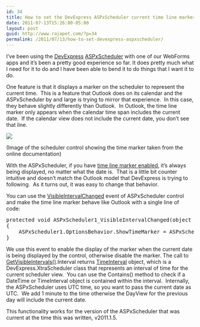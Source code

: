 ```yaml
---
id: 34
title: How to set the DevExpress ASPxScheduler current time line marker to only appear for the current date
date: 2011-07-13T15:26:00-05:00
layout: post
guid: http://www.rajapet.com/?p=34
permalink: /2011/07/13/how-to-set-devexpress-aspxscheduler/
---
```

I’ve been using the [DevExpress](http://www.devexpress.com/) [ASPxScheduler](http://www.devexpress.com/Products/NET/Controls/ASP/Scheduler/) with one of our WebForms apps and it’s been a pretty good experience so far. It does pretty much what I need for it to do and I have been able to bend it to do things that I want it to do.

One feature is that it displays a marker on the scheduler to represent the current time.  This is a feature that Outlook does on its calendar and the ASPxScheduler by and large is trying to mirror that experience.  In this case, they behave slightly differently than Outlook.  In Outlook, the time line marker only appears when the calendar time span includes the current date.  If the calendar view does not include the current date, you don’t see that line.

[<img border="0" src="https://i1.wp.com/www.rajapet.net/photos/i-bxbpLgD/0/O/i-bxbpLgD.png?w=680" data-recalc-dims="1" />](http://documentation.devexpress.com/#AspNet/DevExpressWebASPxSchedulerASPxSchedulerOptionsBehavior_ShowTimeMarkertopic "Time line marker documentation")

(Image of the scheduler control showing the time marker taken from the online documentation)

With the ASPxScheduler, if you have [time line marker enabled](http://documentation.devexpress.com/#AspNet/DevExpressWebASPxSchedulerASPxSchedulerOptionsBehavior_ShowTimeMarkertopic), it’s always being displayed, no matter what the date is.  That is a little bit counter intuitive and doesn’t match the Outlook model that DevExpress is trying to following.  As it turns out, it was easy to change that behavior. 

You can use the [VisibleIntervalChanged](http://documentation.devexpress.com/#AspNet/DevExpressWebASPxSchedulerASPxScheduler_VisibleIntervalChangedtopic) event of ASPxScheduler control and make the time line marker behave like Outlook with a single line of code:

<pre>protected void ASPxScheduler1_VisibleIntervalChanged(object sender, EventArgs e)<br />{<br />    ASPxScheduler1.OptionsBehavior.ShowTimeMarker = ASPxScheduler1.ActiveView.GetVisibleIntervals().Interval.Contains(DateTime.UtcNow.Date.AddMinutes(1));<br />}</pre>

We use this event to enable the display of the marker when the current date is being displayed by the control, otherwise disable the marker. The call to [GetVisibleIntervals()](http://documentation.devexpress.com/#AspNet/DevExpressWebASPxSchedulerSchedulerViewBase_GetVisibleIntervalstopic).Interval returns [TimeInterval](http://documentation.devexpress.com/#CoreLibraries/clsDevExpressXtraSchedulerTimeIntervaltopic) object, which is a DevExpress.XtraScheduler class that represents an interval of time for the current scheduler view.  You can use the Contains() method to check if a DateTime or TimeInterval object is contained within the interval.  Internally, the ASPxScheduler uses UTC time, so you want to pass the current date as UTC.  We add 1 minute to the time otherwise the DayView for the previous day will include the current date.

This functionality works for the version of the ASPxScheduler that was current at the time this was written, v2011.1.5.
